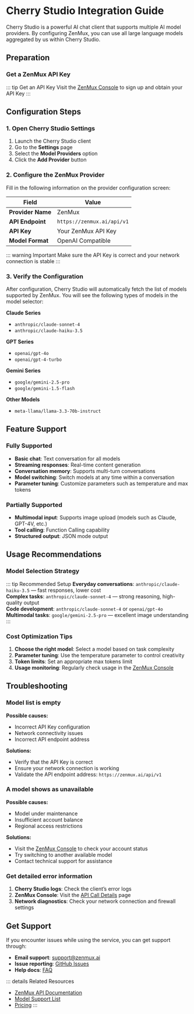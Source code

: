 # Cherry Studio Integration Guide

Cherry Studio is a powerful AI chat client that supports multiple AI model providers. By configuring ZenMux, you can use all large language models aggregated by us within Cherry Studio.

## Preparation

### Get a ZenMux API Key

::: tip Get an API Key
Visit the [ZenMux Console](https://zenmux.ai/settings/keys) to sign up and obtain your API Key
:::

## Configuration Steps

### 1. Open Cherry Studio Settings

1. Launch the Cherry Studio client
2. Go to the **Settings** page
3. Select the **Model Providers** option
4. Click the **Add Provider** button

### 2. Configure the ZenMux Provider

Fill in the following information on the provider configuration screen:

| Field            | Value                      |
| ---------------- | -------------------------- |
| **Provider Name** | ZenMux                     |
| **API Endpoint** | `https://zenmux.ai/api/v1` |
| **API Key**      | Your ZenMux API Key        |
| **Model Format** | OpenAI Compatible          |

::: warning Important
Make sure the API Key is correct and your network connection is stable
:::

### 3. Verify the Configuration

After configuration, Cherry Studio will automatically fetch the list of models supported by ZenMux. You will see the following types of models in the model selector:

**Claude Series**

- `anthropic/claude-sonnet-4`
- `anthropic/claude-haiku-3.5`

**GPT Series**

- `openai/gpt-4o`
- `openai/gpt-4-turbo`

**Gemini Series**

- `google/gemini-2.5-pro`
- `google/gemini-1.5-flash`

**Other Models**

- `meta-llama/llama-3.3-70b-instruct`

## Feature Support

### Fully Supported

- **Basic chat**: Text conversation for all models
- **Streaming responses**: Real-time content generation
- **Conversation memory**: Supports multi-turn conversations
- **Model switching**: Switch models at any time within a conversation
- **Parameter tuning**: Customize parameters such as temperature and max tokens

### Partially Supported

- **Multimodal input**: Supports image upload (models such as Claude, GPT-4V, etc.)
- **Tool calling**: Function Calling capability
- **Structured output**: JSON mode output

## Usage Recommendations

### Model Selection Strategy

::: tip Recommended Setup
**Everyday conversations**: `anthropic/claude-haiku-3.5` — fast responses, lower cost  
**Complex tasks**: `anthropic/claude-sonnet-4` — strong reasoning, high-quality output  
**Code development**: `anthropic/claude-sonnet-4` or `openai/gpt-4o`  
**Multimodal tasks**: `google/gemini-2.5-pro` — excellent image understanding
:::

### Cost Optimization Tips

1. **Choose the right model**: Select a model based on task complexity
2. **Parameter tuning**: Use the temperature parameter to control creativity
3. **Token limits**: Set an appropriate max tokens limit
4. **Usage monitoring**: Regularly check usage in the [ZenMux Console](https://zenmux.ai/console)

## Troubleshooting

### Model list is empty

**Possible causes:**

- Incorrect API Key configuration
- Network connectivity issues
- Incorrect API endpoint address

**Solutions:**

- Verify that the API Key is correct
- Ensure your network connection is working
- Validate the API endpoint address: `https://zenmux.ai/api/v1`

### A model shows as unavailable

**Possible causes:**

- Model under maintenance
- Insufficient account balance
- Regional access restrictions

**Solutions:**

- Visit the [ZenMux Console](https://zenmux.ai/console/usage) to check your account status
- Try switching to another available model
- Contact technical support for assistance

### Get detailed error information

1. **Cherry Studio logs**: Check the client’s error logs
2. **ZenMux Console**: Visit the [API Call Details](https://zenmux.ai/console/usage) page
3. **Network diagnostics**: Check your network connection and firewall settings

## Get Support

If you encounter issues while using the service, you can get support through:

- **Email support**: [support@zenmux.ai](mailto:support@zenmux.ai)
- **Issue reporting**: [GitHub Issues](https://github.com/ZenMux/zenmux/issues)
- **Help docs**: [FAQ](/zh/help/faq)

::: details Related Resources

- [ZenMux API Documentation](/zh/api-reference)
- [Model Support List](/zh/models)
- [Pricing](/zh/pricing)
  :::